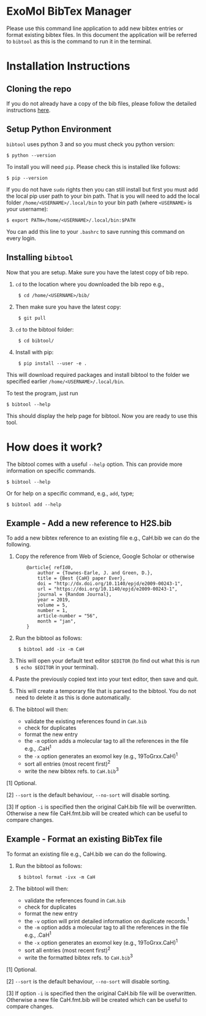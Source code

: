 # ExoMol BibTex Manager

Please use this command line application to add new bibtex entries or format
existing bibtex files. In this document the application will be referred to
`bibtool` as this is the command to run it in the terminal.

# Installation Instructions

## Cloning the repo

If you do not already have a copy of the bib files, please follow the detailed
instructions [here](../README.md).

## Setup Python Environment

`bibtool` uses python 3 and so you must check you python version:

    $ python --version

To install you will need `pip`. Please check this is installed like follows:

    $ pip --version

If you do not have `sudo` rights then you can still install but first you must
add the local pip user path to your bin path. That is you will need to add the
local folder `/home/<USERNAME>/.local/bin` to your bin path (where `<USERNAME>`
is your username):

    $ export PATH=/home/<USERNAME>/.local/bin:$PATH

You can add this line to your `.bashrc` to save running this command on every
login.

## Installing `bibtool`

Now that you are setup. Make sure you have the latest copy of bib repo.

1. `cd` to the location where you downloaded the bib repo e.g.,

        $ cd /home/<USERNAME>/bib/

1. Then make sure you have the latest copy:

        $ git pull

1. `cd` to the bibtool folder:

        $ cd bibtool/

1. Install with pip:

        $ pip install --user -e .

This will download required packages and install bibtool to the folder we
specified earlier `/home/<USERNAME>/.local/bin`.

To test the program, just run

    $ bibtool --help

This should display the help page for bibtool. Now you are ready to use this
tool.


# How does it work?

The bibtool comes with a useful `--help` option. This can provide more
information on specific commands.

    $ bibtool --help

Or for help on a specific command, e.g., `add`, type;

    $ bibtool add --help

## Example - Add a new reference to H2S.bib

To add a new bibtex reference to an existing file e.g., CaH.bib we can do the
following.

1. Copy the reference from Web of Science, Google Scholar or otherwise

    ```
        @article{ refId0,
            author = {Townes-Earle, J. and Green, D.},
            title = {Best {CaH} paper Ever},
            doi = "http://dx.doi.org/10.1140/epjd/e2009-00243-1",
            url = "https://doi.org/10.1140/epjd/e2009-00243-1",
            journal = {Random Journal},
            year = 2019,
            volume = 5,
            number = 1,
            article-number = "56",
            month = "jan",
        }
    ```

1. Run the bibtool as follows:

        $ bibtool add -ix -m CaH

1. This will open your default text editor `$EDITOR` (to find out what this is
   run `$ echo $EDITOR` in your terminal).

1. Paste the previously copied text into your text editor, then save and quit.

1. This will create a temporary file that is parsed to the bibtool. You do not
   need to delete it as this is done automatically.

1. The bibtool will then:
    * validate the existing references found in `CaH.bib`
    * check for duplicates
    * format the new entry
    * the `-m` option adds a molecular tag to all the references in the file e.g., .CaH<sup>1</sup>
    * the `-x` option generates an exomol key (e.g., 19ToGrxx.CaH)<sup>1</sup>
    * sort all entries (most recent first)<sup>2</sup>
    * write the new bibtex refs. to `CaH.bib`<sup>3</sup>

[1] Optional.

[2] `--sort` is the default behaviour, `--no-sort` will disable sorting.

[3] If option `-i` is specified then the original CaH.bib file will be
overwritten. Otherwise a new file CaH.fmt.bib will be created which can be
useful to compare changes.

## Example - Format an existing BibTex file

To format an existing file e.g., CaH.bib we can do the following.

1. Run the bibtool as follows:

        $ bibtool format -ivx -m CaH

1. The bibtool will then:
    * validate the references found in `CaH.bib`
    * check for duplicates
    * format the new entry
    * the `-v` option will print detailed information on duplicate records.<sup>1</sup>
    * the `-m` option adds a molecular tag to all the references in the file e.g., .CaH<sup>1</sup>
    * the `-x` option generates an exomol key (e.g., 19ToGrxx.CaH)<sup>1</sup>
    * sort all entries (most recent first)<sup>2</sup>
    * write the formatted bibtex refs. to `CaH.bib`<sup>3</sup>

[1] Optional.

[2] `--sort` is the default behaviour, `--no-sort` will disable sorting.

[3] If option `-i` is specified then the original CaH.bib file will be
overwritten. Otherwise a new file CaH.fmt.bib will be created which can be
useful to compare changes.
